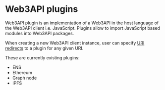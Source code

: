 # Web3API plugins

Web3API plugin is an implementation of a Web3API in the host language of the Web3API client i.e. JavaScript.
Plugins allow to import JavaScript based modules into Web3API packages.

When creating a new Web3API client instance, user can specify [URI redirects](Web3API_Client.md#uri-resolution-algorithm) to a plugin for any given URI.

These are currently existing plugins:

- ENS
- Ethereum
- Graph node
- IPFS

